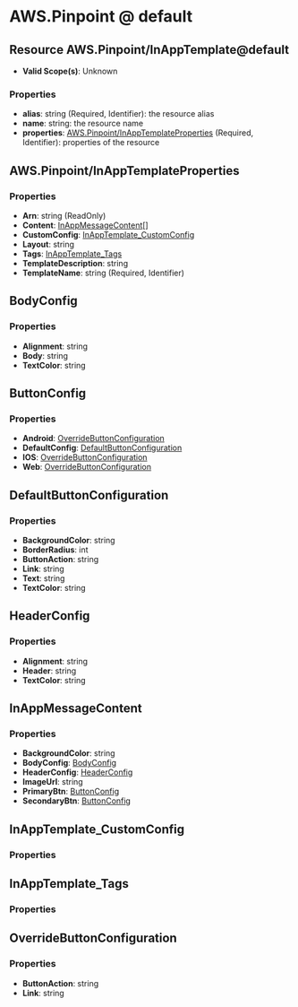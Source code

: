 # AWS.Pinpoint @ default

## Resource AWS.Pinpoint/InAppTemplate@default
* **Valid Scope(s)**: Unknown
### Properties
* **alias**: string (Required, Identifier): the resource alias
* **name**: string: the resource name
* **properties**: [AWS.Pinpoint/InAppTemplateProperties](#awspinpointinapptemplateproperties) (Required, Identifier): properties of the resource

## AWS.Pinpoint/InAppTemplateProperties
### Properties
* **Arn**: string (ReadOnly)
* **Content**: [InAppMessageContent](#inappmessagecontent)[]
* **CustomConfig**: [InAppTemplate_CustomConfig](#inapptemplatecustomconfig)
* **Layout**: string
* **Tags**: [InAppTemplate_Tags](#inapptemplatetags)
* **TemplateDescription**: string
* **TemplateName**: string (Required, Identifier)

## BodyConfig
### Properties
* **Alignment**: string
* **Body**: string
* **TextColor**: string

## ButtonConfig
### Properties
* **Android**: [OverrideButtonConfiguration](#overridebuttonconfiguration)
* **DefaultConfig**: [DefaultButtonConfiguration](#defaultbuttonconfiguration)
* **IOS**: [OverrideButtonConfiguration](#overridebuttonconfiguration)
* **Web**: [OverrideButtonConfiguration](#overridebuttonconfiguration)

## DefaultButtonConfiguration
### Properties
* **BackgroundColor**: string
* **BorderRadius**: int
* **ButtonAction**: string
* **Link**: string
* **Text**: string
* **TextColor**: string

## HeaderConfig
### Properties
* **Alignment**: string
* **Header**: string
* **TextColor**: string

## InAppMessageContent
### Properties
* **BackgroundColor**: string
* **BodyConfig**: [BodyConfig](#bodyconfig)
* **HeaderConfig**: [HeaderConfig](#headerconfig)
* **ImageUrl**: string
* **PrimaryBtn**: [ButtonConfig](#buttonconfig)
* **SecondaryBtn**: [ButtonConfig](#buttonconfig)

## InAppTemplate_CustomConfig
### Properties

## InAppTemplate_Tags
### Properties

## OverrideButtonConfiguration
### Properties
* **ButtonAction**: string
* **Link**: string

